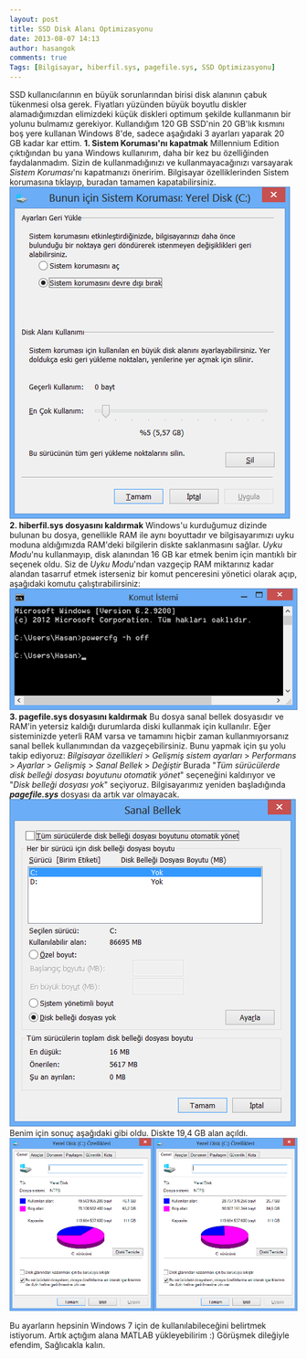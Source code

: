 ```yaml
---
layout: post
title: SSD Disk Alanı Optimizasyonu
date: 2013-08-07 14:13
author: hasangok
comments: true
Tags: [Bilgisayar, hiberfil.sys, pagefile.sys, SSD Optimizasyonu]
---
```

SSD kullanıcılarının en büyük sorunlarından birisi disk alanının çabuk tükenmesi olsa gerek. Fiyatları yüzünden büyük boyutlu diskler alamadığımızdan elimizdeki küçük diskleri optimum şekilde kullanmanın bir yolunu bulmamız gerekiyor. Kullandığım 120 GB SSD'nin 20 GB'lık kısmını boş yere kullanan Windows 8'de, sadece aşağıdaki 3 ayarları yaparak 20 GB kadar kar ettim.
**1. Sistem Koruması'nı kapatmak**
Millennium Edition çıktığından bu yana Windows kullanırım, daha bir kez bu özelliğinden faydalanmadım. Sizin de kullanmadığınızı ve kullanmayacağınızı varsayarak *Sistem Koruması*'nı kapatmanızı öneririm. Bilgisayar özelliklerinden Sistem korumasına tıklayıp, buradan tamamen kapatabilirsiniz.
![sistem-korumasi](https://raw.githubusercontent.com/hasangok/hasangok.github.io/master/uploads/2013/08/sistem-korumasi.png)
**2. hiberfil.sys dosyasını kaldırmak**
Windows'u kurduğumuz dizinde bulunan bu dosya, genellikle RAM ile aynı boyuttadır ve bilgisayarımızı uyku moduna aldığımızda RAM'deki bilgilerin diskte saklanmasını sağlar. *Uyku Modu*'nu kullanmayıp, disk alanından 16 GB kar etmek benim için mantıklı bir seçenek oldu. Siz de *Uyku Modu*'ndan vazgeçip RAM miktarınız kadar alandan tasarruf etmek isterseniz bir komut penceresini yönetici olarak açıp, aşağıdaki komutu çalıştırabilirsiniz:
![powercfg-h-off](https://raw.githubusercontent.com/hasangok/hasangok.github.io/master/uploads/2013/08/powercfg-h-off.png)
**3. pagefile.sys dosyasını kaldırmak**
Bu dosya sanal bellek dosyasıdır ve RAM'in yetersiz kaldığı durumlarda diski kullanmak için kullanılır. Eğer sisteminizde yeterli RAM varsa ve tamamını hiçbir zaman kullanmıyorsanız sanal bellek kullanımından da vazgeçebilirsiniz.
Bunu yapmak için şu yolu takip ediyoruz: *Bilgisayar özellikleri* &gt; *Gelişmiş sistem ayarları* &gt; *Performans* &gt; *Ayarlar* &gt; *Gelişmiş* &gt; *Sanal Bellek* &gt; *Değiştir*
Burada "*Tüm sürücülerde disk belleği dosyası boyutunu otomatik yönet*" seçeneğini kaldırıyor ve "*Disk belleği dosyası yok*" seçiyoruz. Bilgisayarımız yeniden başladığında ***pagefile.sys*** dosyası da artık var olmayacak.
![sanal-bellek](https://raw.githubusercontent.com/hasangok/hasangok.github.io/master/uploads/2013/08/sanal-bellek.png)
Benim için sonuç aşağıdaki gibi oldu. Diskte 19,4 GB alan açıldı.
![disk-alani-karsilastirma](https://raw.githubusercontent.com/hasangok/hasangok.github.io/master/uploads/2013/08/disk-alani-karsilastirma.png)

Bu ayarların hepsinin Windows 7 için de kullanılabileceğini belirtmek istiyorum. Artık açtığım alana MATLAB yükleyebilirim :)
Görüşmek dileğiyle efendim,
Sağlıcakla kalın.
